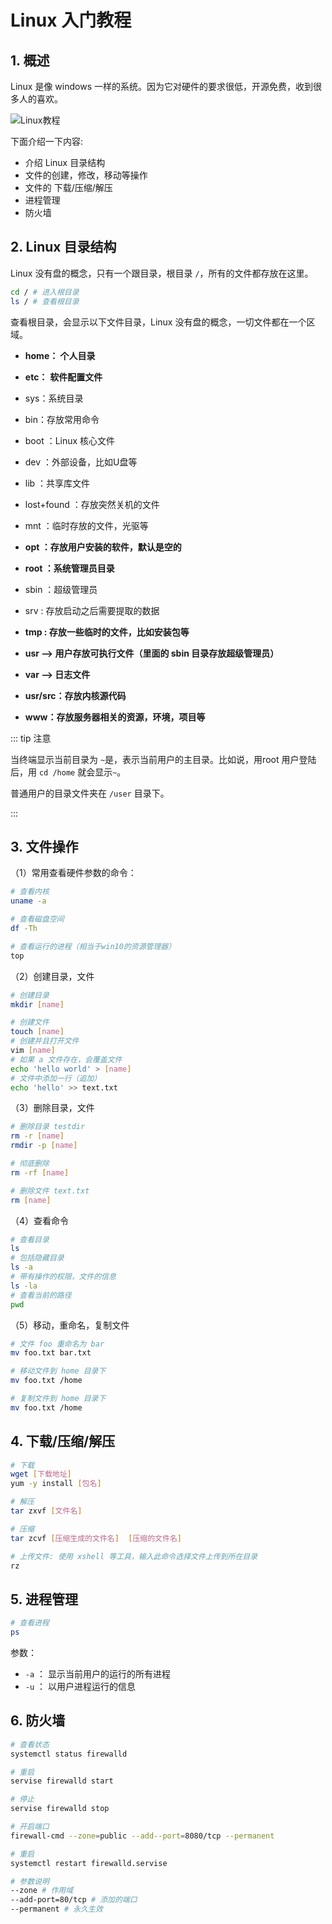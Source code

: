 # Linux 入门教程

## 1. 概述

Linux 是像 windows 一样的系统。因为它对硬件的要求很低，开源免费，收到很多人的喜欢。

![Linux教程](linux.png)

下面介绍一下内容:

- 介绍 Linux 目录结构
- 文件的创建，修改，移动等操作
- 文件的 下载/压缩/解压
- 进程管理
- 防火墙

## 2. Linux 目录结构

Linux 没有盘的概念，只有一个跟目录，根目录 `/`，所有的文件都存放在这里。

```bash
cd / # 进入根目录
ls / # 查看根目录
```

查看根目录，会显示以下文件目录，Linux 没有盘的概念，一切文件都在一个区域。

- **home： 个人目录**
- **etc：** **软件配置文件**
- sys：系统目录
- bin：存放常用命令
- boot ：Linux 核心文件
- dev ：外部设备，比如U盘等
- lib ：共享库文件
- lost+found  ：存放突然关机的文件
- mnt ：临时存放的文件，光驱等
- **opt ：存放用户安装的软件，默认是空的**
- **root  ：系统管理员目录**
- sbin ：超级管理员
- srv : 存放启动之后需要提取的数据
- **tmp : 存放一些临时的文件，比如安装包等**
- **usr          --> 用户存放可执行文件（里面的 sbin 目录存放超级管理员）**
- **var          --> 日志文件**
- **usr/src：存放内核源代码**

- **www：存放服务器相关的资源，环境，项目等**

::: tip 注意

当终端显示当前目录为 `~`是，表示当前用户的主目录。比如说，用root 用户登陆后，用 `cd /home` 就会显示`~`。

普通用户的目录文件夹在 `/user` 目录下。

:::

## 3. 文件操作

（1）常用查看硬件参数的命令：

```bash
# 查看内核
uname -a

# 查看磁盘空间
df -Th

# 查看运行的进程（相当于win10的资源管理器）
top
```

（2）创建目录，文件

``` bash
# 创建目录
mkdir [name]

# 创建文件
touch [name]
# 创建并且打开文件
vim [name]
# 如果 a 文件存在，会覆盖文件
echo 'hello world' > [name]
# 文件中添加一行（追加）
echo 'hello' >> text.txt
```

（3）删除目录，文件

```bash
# 删除目录 testdir
rm -r [name]
rmdir -p [name]

# 彻底删除
rm -rf [name]

# 删除文件 text.txt
rm [name]
```

（4）查看命令

``` bash
# 查看目录
ls
# 包括隐藏目录
ls -a
# 带有操作的权限，文件的信息
ls -la
# 查看当前的路径
pwd
```

（5）移动，重命名，复制文件

```bash
# 文件 foo 重命名为 bar
mv foo.txt bar.txt

# 移动文件到 home 目录下
mv foo.txt /home

# 复制文件到 home 目录下
mv foo.txt /home
```

## 4. 下载/压缩/解压

```bash
# 下载 
wget [下载地址]
yum -y install [包名]

# 解压
tar zxvf [文件名]

# 压缩 
tar zcvf [压缩生成的文件名]  [压缩的文件名]

# 上传文件: 使用 xshell 等工具，输入此命令选择文件上传到所在目录
rz
```

## 5. 进程管理

```bash
# 查看进程
ps
```

参数：

- `-a` ： 显示当前用户的运行的所有进程
- `-u` ： 以用户进程运行的信息

## 6. 防火墙

```bash
# 查看状态
systemctl status firewalld

# 重启
servise firewalld start

# 停止
servise firewalld stop 

# 开启端口
firewall-cmd --zone=public --add--port=8080/tcp --permanent

# 重启
systemctl restart firewalld.servise

# 参数说明
--zone # 作用域
--add-port=80/tcp # 添加的端口
--permanent # 永久生效
```

<comment-comment/>
